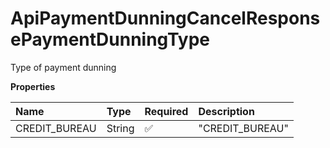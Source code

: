 # ApiPaymentDunningCancelResponsePaymentDunningType

Type of payment dunning

**Properties**

| Name          | Type   | Required | Description     |
| :------------ | :----- | :------- | :-------------- |
| CREDIT_BUREAU | String | ✅       | "CREDIT_BUREAU" |

<!-- This file was generated by liblab | https://liblab.com/ -->
